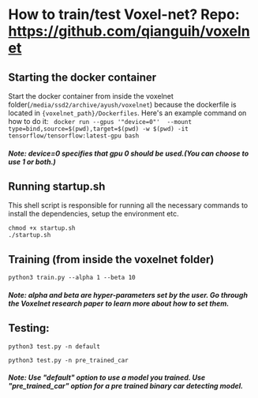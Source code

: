 # How to train/test Voxel-net? Repo: https://github.com/qianguih/voxelnet
## Starting the docker container
Start the docker container from inside the voxelnet folder(`/media/ssd2/archive/ayush/voxelnet`) because the dockerfile is located in `{voxelnet_path}/Dockerfiles`. Here's an example command on how to do it:
``` docker run --gpus '"device=0"'  --mount type=bind,source=$(pwd),target=$(pwd) -w $(pwd) -it tensorflow/tensorflow:latest-gpu bash```
##### Note: device=0 specifies that gpu 0 should be used.(You can choose to use 1 or both.)

## Running startup.sh
This shell script is responsible for running all the necessary commands to install the dependencies, setup the environment etc.

``` 
chmod +x startup.sh
./startup.sh
```

## Training (from inside the voxelnet folder)
```python3 train.py --alpha 1 --beta 10```
##### Note: alpha and beta are hyper-parameters set by the user. Go through the Voxelnet research paper to learn more about how to set them. 

## Testing:
``` python3 test.py -n default ``` 

``` python3 test.py -n pre_trained_car ```
##### Note: Use "default" option to use a model you trained. Use "pre_trained_car" option for a pre trained binary car detecting model. 
